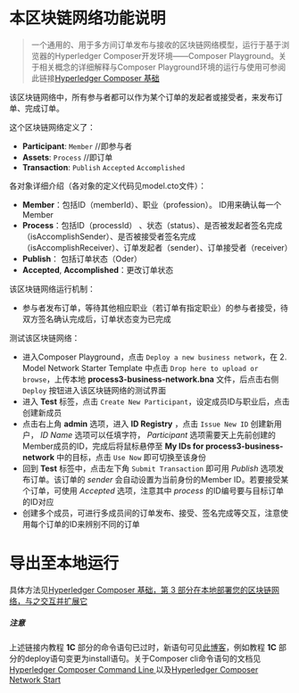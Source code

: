 # 本区块链网络功能说明

>一个通用的、用于多方间订单发布与接收的区块链网络模型，运行于基于浏览器的Hyperledger Composer开发环境——Composer Playground。关于相关概念的详细解释与Composer Playground环境的运行与使用可参阅此链接[Hyperledger Composer 基础](https://www.ibm.com/developerworks/cn/cloud/library/cl-model-test-your-blockchain-network-with-hyperledger-composer-playground/index.html?ca=drs-)

该区块链网络中，所有参与者都可以作为某个订单的发起者或接受者，来发布订单、完成订单。

这个区块链网络定义了：
  - __Participant__: `Member` //即参与者
  - __Assets__: `Process` //即订单
  - __Transaction__: `Publish` `Accepted` `Accomplished`

 各对象详细介绍（各对象的定义代码见model.cto文件）：
  - __Member__：包括ID（memberId）、职业（profession）。
ID用来确认每一个Member
  - __Process__：包括ID（processId） 、状态（status）、是否被发起者签名完成（isAccomplishSender）、是否被接受者签名完成（isAccomplishReceiver）、订单发起者（sender）、订单接受者（receiver）
  - __Publish__： 包括订单状态（Oder）
  - __Accepted__, __Accomplished__：更改订单状态

该区块链网络运行机制：

  - 参与者发布订单，等待其他相应职业（若订单有指定职业）的参与者接受，待双方签名确认完成后，订单状态变为已完成

测试该区块链网络：

  - 进入Composer Playground，点击 `Deploy a new business network`，在 2. Model Network Starter Template 中点击 `Drop here to upload or browse`，上传本地 __process3-business-network.bna__  文件，后点击右侧 `Deploy` 按钮进入该区块链网络的测试界面
  - 进入 __Test__ 标签，点击 `Create New Participant`，设定成员ID与职业后，点击创建新成员
  - 点击右上角 __admin__ 选项，进入 __ID Registry__ ，点击 `Issue New ID` 创建新用户， *ID Name* 选项可以任填字符， *Participant* 选项需要天上先前创建的Member成员的ID，完成后将鼠标悬停至 **My IDs for process3-business-network** 中的目标，点击 `Use Now` 即可切换至该身份 
  - 回到 **Test** 标签中，点击左下角 `Submit Transaction` 即可用 *Publish* 选项发布订单。该订单的 *sender* 会自动设置为当前身份的Member ID。若要接受某个订单，可使用 *Accepted* 选项，注意其中 *process* 的ID编号要与目标订单的ID对应
  - 创建多个成员，可进行多成员间的订单发布、接受、签名完成等交互，注意使用每个订单的ID来辨别不同的订单

# 导出至本地运行

具体方法见[Hyperledger Composer 基础，第 3 部分在本地部署您的区块链网络，与之交互并扩展它](https://www.ibm.com/developerworks/cn/cloud/library/cl-deploy-interact-extend-local-blockchain-network-with-hyperledger-composer/index.html)
##### 注意

上述链接内教程 **1C** 部分的命令语句已过时，新语句可见[此博客](http://blog.sina.com.cn/s/blog_54a0240a0102z4xz.html)，例如教程 **1C** 部分的deploy语句变更为install语句。关于Composer cli命令语句的文档见[Hyperledger Composer Command Line
](https://hyperledger.github.io/composer/v0.19/reference/commands)以及[Hyperledger Composer Network Start
](https://hyperledger.github.io/composer/v0.19/reference/composer.network.start.html)


